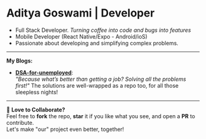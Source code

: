 # Aditya Goswami | Developer
-  Full Stack Developer. *Turning coffee into code and bugs into features*
- Mobile Developer (React Native/Expo -  Android/ioS)
- Passionate about developing and simplifying complex problems.
---

**My Blogs:**

- **[DSA-for-unemployed](https://adigo22.medium.com/dsa-for-the-un-employed-1-fe02cdd359f7)**:  
*"Because what’s better than getting a job? Solving all the problems first!"*
The solutions are well-wrapped as a repo too, for all those sleepless nights!


---
🤝 **Love to Collaborate?**  
 Feel free to **fork** the repo, **star** it if you like what you see, and open a **PR** to contribute.  
 Let's make "our" project even better, together! 







